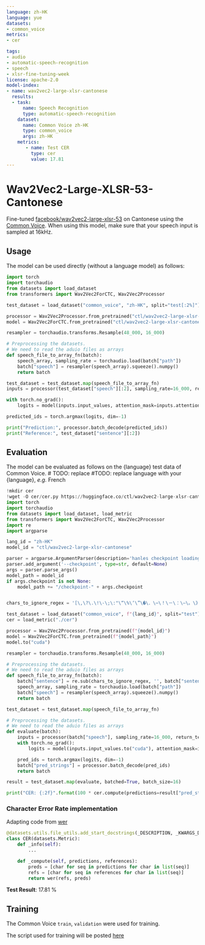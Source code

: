 ```yaml
---
language: zh-HK
language: yue
datasets:
- common_voice 
metrics:
- cer

tags:
- audio
- automatic-speech-recognition
- speech
- xlsr-fine-tuning-week
license: apache-2.0
model-index:
- name: wav2vec2-large-xlsr-cantonese
  results:
  - task: 
      name: Speech Recognition
      type: automatic-speech-recognition
    dataset:
      name: Common Voice zh-HK
      type: common_voice
      args: zh-HK
    metrics:
       - name: Test CER
         type: cer
         value: 17.81 
---
```


# Wav2Vec2-Large-XLSR-53-Cantonese

Fine-tuned [facebook/wav2vec2-large-xlsr-53](https://huggingface.co/facebook/wav2vec2-large-xlsr-53) on Cantonese using the [Common Voice](https://huggingface.co/datasets/common_voice).
When using this model, make sure that your speech input is sampled at 16kHz.

## Usage

The model can be used directly (without a language model) as follows:

```python
import torch
import torchaudio
from datasets import load_dataset
from transformers import Wav2Vec2ForCTC, Wav2Vec2Processor

test_dataset = load_dataset("common_voice", "zh-HK", split="test[:2%]")

processor = Wav2Vec2Processor.from_pretrained("ctl/wav2vec2-large-xlsr-cantonese") 
model = Wav2Vec2ForCTC.from_pretrained("ctl/wav2vec2-large-xlsr-cantonese")

resampler = torchaudio.transforms.Resample(48_000, 16_000)

# Preprocessing the datasets.
# We need to read the aduio files as arrays
def speech_file_to_array_fn(batch):
	speech_array, sampling_rate = torchaudio.load(batch["path"])
	batch["speech"] = resampler(speech_array).squeeze().numpy()
	return batch

test_dataset = test_dataset.map(speech_file_to_array_fn)
inputs = processor(test_dataset["speech"][:2], sampling_rate=16_000, return_tensors="pt", padding=True)

with torch.no_grad():
	logits = model(inputs.input_values, attention_mask=inputs.attention_mask).logits

predicted_ids = torch.argmax(logits, dim=-1)

print("Prediction:", processor.batch_decode(predicted_ids))
print("Reference:", test_dataset["sentence"][:2])
```


## Evaluation

The model can be evaluated as follows on the {language} test data of Common Voice.  # TODO: replace #TODO: replace language with your {language}, *e.g.* French


```python
!mkdir cer
!wget -O cer/cer.py https://huggingface.co/ctl/wav2vec2-large-xlsr-cantonese/raw/main/cer.py
import torch
import torchaudio
from datasets import load_dataset, load_metric
from transformers import Wav2Vec2ForCTC, Wav2Vec2Processor
import re
import argparse

lang_id = "zh-HK" 
model_id = "ctl/wav2vec2-large-xlsr-cantonese" 

parser = argparse.ArgumentParser(description='hanles checkpoint loading')
parser.add_argument('--checkpoint', type=str, default=None)
args = parser.parse_args()
model_path = model_id
if args.checkpoint is not None:
    model_path += "/checkpoint-" + args.checkpoint


chars_to_ignore_regex = '[\,\?\.\!\-\;\:"\“\%\‘\”\�\．\⋯\！\－\：\–\。\》\,\）\,\？\；\～\~\…\︰\，\（\」\‧\《\﹔\、\—\／\,\「\﹖\·\']'

test_dataset = load_dataset("common_voice", f"{lang_id}", split="test") 
cer = load_metric("./cer")

processor = Wav2Vec2Processor.from_pretrained(f"{model_id}") 
model = Wav2Vec2ForCTC.from_pretrained(f"{model_path}") 
model.to("cuda")

resampler = torchaudio.transforms.Resample(48_000, 16_000)

# Preprocessing the datasets.
# We need to read the aduio files as arrays
def speech_file_to_array_fn(batch):
    batch["sentence"] = re.sub(chars_to_ignore_regex, '', batch["sentence"]).lower()
    speech_array, sampling_rate = torchaudio.load(batch["path"])
    batch["speech"] = resampler(speech_array).squeeze().numpy()
    return batch

test_dataset = test_dataset.map(speech_file_to_array_fn)

# Preprocessing the datasets.
# We need to read the aduio files as arrays
def evaluate(batch):
    inputs = processor(batch["speech"], sampling_rate=16_000, return_tensors="pt", padding=True)
    with torch.no_grad():
        logits = model(inputs.input_values.to("cuda"), attention_mask=inputs.attention_mask.to("cuda")).logits

    pred_ids = torch.argmax(logits, dim=-1)
    batch["pred_strings"] = processor.batch_decode(pred_ids)
    return batch

result = test_dataset.map(evaluate, batched=True, batch_size=16)

print("CER: {:2f}".format(100 * cer.compute(predictions=result["pred_strings"], references=result["sentence"])))
```

### Character Error Rate implementation

Adapting code from [wer](https://github.com/huggingface/datasets/blob/master/metrics/wer/wer.py)

```python
@datasets.utils.file_utils.add_start_docstrings(_DESCRIPTION, _KWARGS_DESCRIPTION)
class CER(datasets.Metric):
    def _info(self):
    	...

    def _compute(self, predictions, references):
        preds = [char for seq in predictions for char in list(seq)]
        refs = [char for seq in references for char in list(seq)]
        return wer(refs, preds)
```


**Test Result**: 17.81 % 


## Training

The Common Voice `train`, `validation` were used for training.

The script used for training will be posted [here](https://github.com/chutaklee/CantoASR)